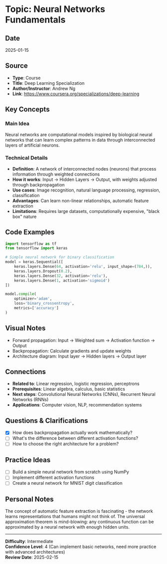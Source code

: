 # Topic: Neural Networks Fundamentals

## Date
2025-01-15

## Source
- **Type**: Course
- **Title**: Deep Learning Specialization
- **Author/Instructor**: Andrew Ng
- **Link**: https://www.coursera.org/specializations/deep-learning

## Key Concepts

### Main Idea
Neural networks are computational models inspired by biological neural networks that can learn complex patterns in data through interconnected layers of artificial neurons.

### Technical Details
- **Definition**: A network of interconnected nodes (neurons) that process information through weighted connections
- **How it works**: Input → Hidden Layers → Output, with weights adjusted through backpropagation
- **Use cases**: Image recognition, natural language processing, regression, classification
- **Advantages**: Can learn non-linear relationships, automatic feature extraction
- **Limitations**: Requires large datasets, computationally expensive, "black box" nature

## Code Examples
```python
import tensorflow as tf
from tensorflow import keras

# Simple neural network for binary classification
model = keras.Sequential([
    keras.layers.Dense(64, activation='relu', input_shape=(784,)),
    keras.layers.Dropout(0.2),
    keras.layers.Dense(32, activation='relu'),
    keras.layers.Dense(1, activation='sigmoid')
])

model.compile(
    optimizer='adam',
    loss='binary_crossentropy',
    metrics=['accuracy']
)
```

## Visual Notes
- Forward propagation: Input → Weighted sum → Activation function → Output
- Backpropagation: Calculate gradients and update weights
- Architecture diagram: Input layer → Hidden layers → Output layer

## Connections
- **Related to**: Linear regression, logistic regression, perceptrons
- **Prerequisites**: Linear algebra, calculus, basic statistics
- **Next steps**: Convolutional Neural Networks (CNNs), Recurrent Neural Networks (RNNs)
- **Applications**: Computer vision, NLP, recommendation systems

## Questions & Clarifications
- [x] How does backpropagation actually work mathematically?
- [ ] What's the difference between different activation functions?
- [ ] How to choose the right architecture for a problem?

## Practice Ideas
- [ ] Build a simple neural network from scratch using NumPy
- [ ] Implement different activation functions
- [ ] Create a neural network for MNIST digit classification

## Personal Notes
The concept of automatic feature extraction is fascinating - the network learns representations that humans might not think of. The universal approximation theorem is mind-blowing: any continuous function can be approximated by a neural network with enough hidden units.

---
**Difficulty**: Intermediate  
**Confidence Level**: 4 (Can implement basic networks, need more practice with advanced architectures)  
**Review Date**: 2025-02-15
